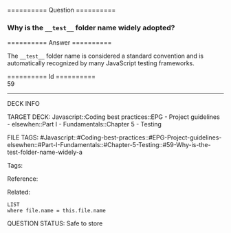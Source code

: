 ========== Question ==========  

### Why is the `__test__` folder name widely adopted?  

========== Answer ==========  

The `__test__` folder name is considered a standard convention and is automatically recognized by many JavaScript testing frameworks.

========== Id ==========  
59

---

DECK INFO

TARGET DECK: Javascript::Coding best practices::EPG - Project guidelines - elsewhen::Part I - Fundamentals::Chapter 5 - Testing

FILE TAGS: #Javascript::#Coding-best-practices::#EPG-Project-guidelines-elsewhen::#Part-I-Fundamentals::#Chapter-5-Testing::#59-Why-is-the-test-folder-name-widely-a

Tags:

Reference:

Related:

```dataview
LIST
where file.name = this.file.name
```

QUESTION STATUS: Safe to store
